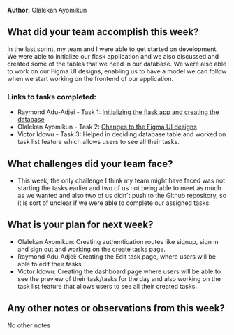 **Author:** Olalekan Ayomikun

## What did your team accomplish this week?
In the last sprint, my team and I were able to get started on development. We were able to initialize our flask application and we also discussed and created some of the tables that we need in our database. We were also able to work on our Figma UI designs, enabling us to have a model we can follow when we start working on the frontend of our application. 

### Links to tasks completed:
* Raymond Adu-Adjei - Task 1: [Initializing the flask app and creating the database](https://github.com/ayomikunolalekan/TaskFlowPro/blob/main/app.py)  
* Olalekan Ayomikun - Task 2: [Changes to the Figma UI designs](https://www.figma.com/file/NBMVyQ8S9XiF3b2UwmyJf1/TaskFlowPro?type=design&node-id=0-1&mode=design&t=ugQ6OCWIoZNvSdBs-0)  
* Victor Idowu - Task 3: Helped in deciding database table and worked on task list feature which allows users to see all their tasks.

## What challenges did your team face?

* This week, the only challenge I think my team might have faced was not starting the tasks earlier and two of us not being able to meet as much as we wanted and also two of us didn't push to the Github repository, so it is sort of unclear if we were able to complete our assigned tasks.

## What is your plan for next week?


* Olalekan Ayomikun: Creating authentication routes like signup, sign in and sign out and working on the create tasks page.    
* Raymond Adu-Adjei: Creating the Edit task page, where users will be able to edit their tasks.   
* Victor Idowu: Creating the dashboard page where users will be able to see the preview of their task/tasks for the day and also working on the task list feature that allows users to see all their created tasks.

## Any other notes or observations from this week?
No other notes